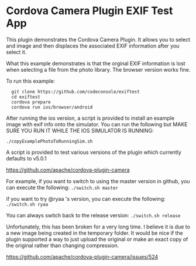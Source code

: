 # Cordova Camera Plugin EXIF Test App

This plugin demonstrates the Cordova Camera Plugin.
It allows you to select and image and then displaces the associated EXIF information after you select it.

What this example demonstrates is that the orginal EXIF information is lost when selecting a file from the photo library.
The browser version works fine.

To run this example:

```
  git clone https://github.com/codeconsole/exiftest
  cd exiftest
  cordova prepare
  cordova run ios/browser/android
```

After running the ios version, a script is provided to install an example image with exif info onto the simulator.  You can run the following but MAKE SURE YOU RUN IT WHILE THE IOS SIMULATOR IS RUNNING: 
```
./copyExamplePhotoToRunningSim.sh
```

A script is provided to test various versions of the plugin which currently defaults to v5.0.1

https://github.com/apache/cordova-plugin-camera

For example, if you want to switch to using the master version in github, you can execute the following:
`./switch.sh master`

if you want to try @ryaa 's version, you can execute the following:
`./switch.sh ryaa`

You can always switch back to the release version:
`./switch.sh release`

Unfortunately, this has been broken for a very long time.  I believe it is due to a new image being created in the temporary folder. It would be nice if the plugin supported a way to just upload the original or make an exact copy of the original rather than changing compression.

https://github.com/apache/cordova-plugin-camera/issues/524
